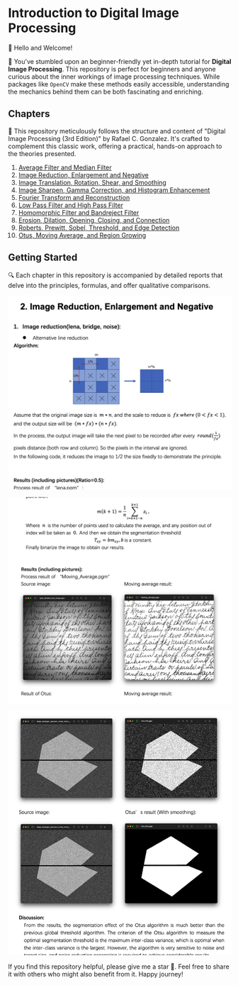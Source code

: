Introduction to Digital Image Processing
========================================

👋 Hello and Welcome! 

🌁 You've stumbled upon an beginner-friendly yet in-depth tutorial for **Digital Image Processing**. This repository is perfect for beginners and anyone curious about the inner workings of image processing techniques. While packages like `OpenCV` make these methods easily accessible, understanding the mechanics behind them can be both fascinating and enriching.

Chapters
--------
📘 This repository meticulously follows the structure and content of "Digital Image Processing (3rd Edition)" by Rafael C. Gonzalez. It's crafted to complement this classic work, offering a practical, hands-on approach to the theories presented.

1. [
    Average Filter and Median Filter
](https://github.com/Wilson-ZheLin/Introduction-to-Digital-Image-Processing/blob/main/1.%20Average%20Filter%20and%20Median%20Filter/Chapter%201.%20Average%20Filter%20and%20Median%20Filter.pdf)
2. [
    Image Reduction, Enlargement and Negative
](https://github.com/Wilson-ZheLin/Introduction-to-Digital-Image-Processing/blob/main/2.%20Image%20Reduction%2C%20Enlargement%20and%20Negative/2.%20Image%20Reduction%2C%20Enlargement%20and%20Negative.pdf)
3. [
    Image Translation, Rotation, Shear, and Smoothing
](https://github.com/Wilson-ZheLin/Introduction-to-Digital-Image-Processing/blob/main/3.%20Image%20Translation%2C%20Rotation%2C%20Shear%2C%20and%20Smoothing/3.%20Image%20Translation%2C%20Rotation%2C%20Shear%2C%20and%20Smoothing.pdf)
4. [
    Image Sharpen, Gamma Correction, and Histogram Enhancement
](https://github.com/Wilson-ZheLin/Introduction-to-Digital-Image-Processing/blob/main/4.%20Image%20Sharpen%2C%20Gamma%20Correction%2C%20and%20Histogram%20Enhancement/4.%20Image%20Sharpen%2C%20Gamma%20Correction%2C%20and%20Histogram%20Enhancement.pdf)
5. [
    Fourier Transform and Reconstruction
](https://github.com/Wilson-ZheLin/Introduction-to-Digital-Image-Processing/blob/main/5.%20Fourier%20Transform%20and%20Reconstruction/5.%20Fourier%20Transform%20and%20Reconstruction.pdf)
6. [
    Low Pass Filter and High Pass Filter
](https://github.com/Wilson-ZheLin/Introduction-to-Digital-Image-Processing/blob/main/6.%20Low%20Pass%20Filter%20and%20High%20Pass%20Filter/6.%20Low%20Pass%20Filter%20and%20High%20Pass%20Filter.pdf)
7. [
    Homomorphic Filter and Bandreject Filter
](https://github.com/Wilson-ZheLin/Introduction-to-Digital-Image-Processing/blob/main/7.%20Homomorphic%20Filter%20and%20Bandreject%20Filter/7.%20Homomorphic%20Filter%20and%20Bandreject%20Filter.pdf)
8. [
    Erosion, Dilation, Opening, Closing, and Connection
](https://github.com/Wilson-ZheLin/Introduction-to-Digital-Image-Processing/blob/main/8.%20Erosion%2C%20Dilation%2C%20Opening%2C%20Closing%2C%20and%20Connection/8.%20Erosion%2C%20Dilation%2C%20Opening%2C%20Closing%2C%20and%20Connection.pdf)
9. [
Roberts, Prewitt, Sobel, Threshold, and Edge Detection
](https://github.com/Wilson-ZheLin/Introduction-to-Digital-Image-Processing/blob/main/9.%20Roberts%2C%20Prewitt%2C%20Sobel%2C%20Threshold%2C%20and%20Edge%20Detection/9.%20Roberts%2C%20Prewitt%2C%20Sobel%2C%20Threshold%2C%20and%20Edge%20Detection.pdf)
10. [
Otus, Moving Average, and Region Growing
](https://github.com/Wilson-ZheLin/Introduction-to-Digital-Image-Processing/blob/main/10.%20Otus%2C%20Moving%20Average%2C%20and%20Region%20Growing/10.%20Otus%2C%20Moving%20Average%2C%20and%20Region%20Growing.pdf)


Getting Started
---------------

🔍 Each chapter in this repository is accompanied by detailed reports that delve into the principles, formulas, and offer qualitative comparisons.

![image](/static/1.png)

![image](/static/2.png)

![image](/static/3.png)

If you find this repository helpful, please give me a star 🌟. Feel free to share it with others who might also benefit from it. Happy journey!
